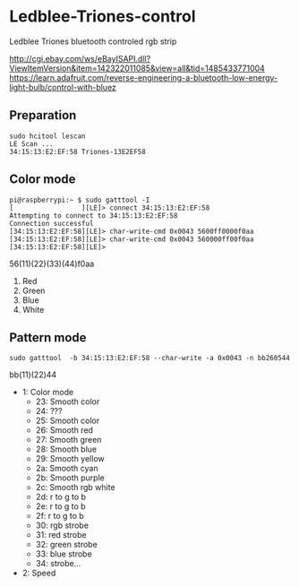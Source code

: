 # Ledblee-Triones-control
Ledblee Triones bluetooth controled rgb strip 

http://cgi.ebay.com/ws/eBayISAPI.dll?ViewItemVersion&item=142322011085&view=all&tid=1485433771004
https://learn.adafruit.com/reverse-engineering-a-bluetooth-low-energy-light-bulb/control-with-bluez

## Preparation
```
sudo hcitool lescan
LE Scan ...
34:15:13:E2:EF:58 Triones-13E2EF58
```

## Color mode
```
pi@raspberrypi:~ $ sudo gatttool -I
[                 ][LE]> connect 34:15:13:E2:EF:58
Attempting to connect to 34:15:13:E2:EF:58
Connection successful
[34:15:13:E2:EF:58][LE]> char-write-cmd 0x0043 5600ff0000f0aa
[34:15:13:E2:EF:58][LE]> char-write-cmd 0x0043 560000ff00f0aa
[34:15:13:E2:EF:58][LE]>
```
56(11)(22)(33)(44)f0aa
1. Red
1. Green
1. Blue
1. White


## Pattern mode

```
sudo gatttool  -b 34:15:13:E2:EF:58 --char-write -a 0x0043 -n bb260544
```
bb(11)(22)44
* 1: Color mode
  * 23: Smooth color
  * 24: ???
  * 25: Smooth color
  * 26: Smooth red
  * 27: Smooth green
  * 28: Smooth blue
  * 29: Smooth yellow
  * 2a: Smooth cyan
  * 2b: Smooth purple
  * 2c: Smooth rgb white
  * 2d: r to g to b 
  * 2e: r to g to b 
  * 2f: r to g to b
  * 30: rgb strobe
  * 31: red strobe
  * 32: green strobe
  * 33: blue strobe
  * 34: strobe...
* 2: Speed

